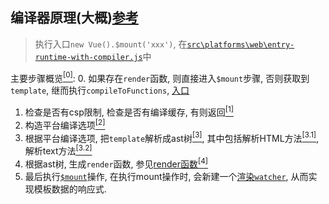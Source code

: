 ## 编译器原理(大概)[参考](https://juejin.cn/post/6959019076983209992)
> 执行入口`new Vue().$mount('xxx')`, 在[`src\platforms\web\entry-runtime-with-compiler.js`](../platforms/web/entry-runtime-with-compiler.js)中

主要步骤概览[<sup>[0]</sup>](./index.js):
0. 如果存在`render`函数, 则直接进入`$mount`步骤, 否则获取到`template`, 继而执行`compileToFunctions`, [入口](../platforms/web/entry-runtime-with-compiler.js)
1. 检查是否有csp限制, 检查是否有编译缓存, 有则返回[<sup>[1]</sup>](./to-function.js)
2. 构造平台编译选项[<sup>[2]</sup>](./create-compiler.js)
3. 根据平台编译选项, 把`template`解析成ast树[<sup>[3]</sup>](./parser/index.js#parse), 其中包括解析HTML方法[<sup>[3.1]</sup>](./parser/html-parser.js), 解析text方法[<sup>[3.2]</sup>](./parser/text-parser.js)
4. 根据ast树, 生成`render`函数, 参见[render函数](https://cn.vuejs.org/v2/api/#render)[<sup>[4]</sup>](./codegen/index.js)
5. 最后执行[`$mount`](../platforms/web/runtime/index.js)操作, 在执行mount操作时, 会新建一个[渲染`watcher`](../core/instance/lifecycle.js), 从而实现模板数据的响应式.
